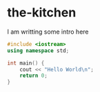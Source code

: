 # the-kitchen

I am writting some intro here

```cpp
#include <iostream>
using namespace std;

int main() {
    cout << "Hello World\n";
    return 0;
}
```
